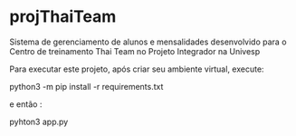 # projThaiTeam
Sistema de gerenciamento de alunos e mensalidades desenvolvido para o Centro de treinamento Thai Team no Projeto Integrador na Univesp 

Para executar este projeto, após criar seu ambiente virtual, execute:

python3 -m pip install -r requirements.txt

e então :

pyhton3 app.py
